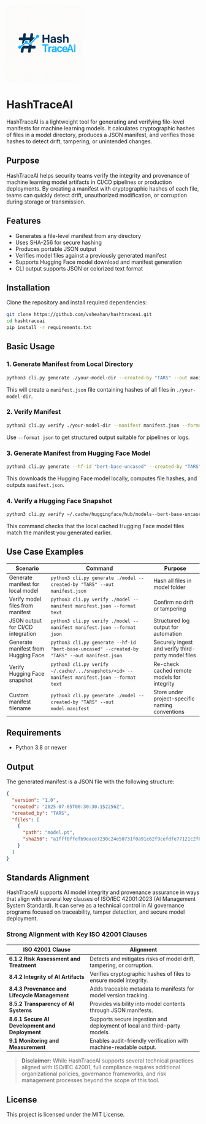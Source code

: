 <img src="logo.png" alt="HashTraceAI Logo" width="200">

# HashTraceAI

HashTraceAI is a lightweight tool for generating and verifying file-level manifests for machine learning models. It calculates cryptographic hashes of files in a model directory, produces a JSON manifest, and verifies those hashes to detect drift, tampering, or unintended changes.

## Purpose

HashTraceAI helps security teams verify the integrity and provenance of machine learning model artifacts in CI/CD pipelines or production deployments. By creating a manifest with cryptographic hashes of each file, teams can quickly detect drift, unauthorized modification, or corruption during storage or transmission.

## Features

- Generates a file-level manifest from any directory
- Uses SHA-256 for secure hashing
- Produces portable JSON output
- Verifies model files against a previously generated manifest
- Supports Hugging Face model download and manifest generation
- CLI output supports JSON or colorized text format

## Installation

Clone the repository and install required dependencies:

```bash
git clone https://github.com/vsheahan/hashtraceai.git
cd hashtraceai
pip install -r requirements.txt
```

## Basic Usage

### 1. Generate Manifest from Local Directory

```bash
python3 cli.py generate ./your-model-dir --created-by "TARS" --out manifest.json
```

This will create a `manifest.json` file containing hashes of all files in `./your-model-dir`.

### 2. Verify Manifest

```bash
python3 cli.py verify ./your-model-dir --manifest manifest.json --format text
```

Use `--format json` to get structured output suitable for pipelines or logs.

### 3. Generate Manifest from Hugging Face Model

```bash
python3 cli.py generate --hf-id "bert-base-uncased" --created-by "TARS" --out manifest.json
```

This downloads the Hugging Face model locally, computes file hashes, and outputs `manifest.json`.

### 4. Verify a Hugging Face Snapshot

```bash
python3 cli.py verify ~/.cache/huggingface/hub/models--bert-base-uncased/snapshots/<snapshot-id> --manifest manifest.json --format text
```

This command checks that the local cached Hugging Face model files match the manifest you generated earlier.

## Use Case Examples

| Scenario                             | Command                                                                                     | Purpose                                                |
|--------------------------------------|---------------------------------------------------------------------------------------------|--------------------------------------------------------|
| Generate manifest for local model    | `python3 cli.py generate ./model --created-by "TARS" --out manifest.json`                   | Hash all files in model folder                         |
| Verify model files from manifest     | `python3 cli.py verify ./model --manifest manifest.json --format text`                      | Confirm no drift or tampering                          |
| JSON output for CI/CD integration    | `python3 cli.py verify ./model --manifest manifest.json --format json`                      | Structured log output for automation                   |
| Generate manifest from Hugging Face  | `python3 cli.py generate --hf-id "bert-base-uncased" --created-by "TARS" --out manifest.json` | Securely ingest and verify third-party model files     |
| Verify Hugging Face snapshot         | `python3 cli.py verify ~/.cache/.../snapshots/<id> --manifest manifest.json --format text`  | Re-check cached remote models for integrity            |
| Custom manifest filename             | `python3 cli.py generate ./model --created-by "TARS" --out model.manifest`                  | Store under project-specific naming conventions        |

## Requirements

- Python 3.8 or newer

## Output

The generated manifest is a JSON file with the following structure:

```json
{
  "version": "1.0",
  "created": "2025-07-05T00:30:30.152256Z",
  "created_by": "TARS",
  "files": [
    {
      "path": "model.pt",
      "sha256": "a1fff0ffefb9eace7230c24e50731f0a91c62f9cefdfe77121c2f607125dffae"
    }
  ]
}
```

## Standards Alignment

HashTraceAI supports AI model integrity and provenance assurance in ways that align with several key clauses of ISO/IEC 42001:2023 (AI Management System Standard). It can serve as a technical control in AI governance programs focused on traceability, tamper detection, and secure model deployment.

### Strong Alignment with Key ISO 42001 Clauses

| ISO 42001 Clause                              | Alignment                                                                 |
|-----------------------------------------------|---------------------------------------------------------------------------|
| **6.1.2 Risk Assessment and Treatment**        | Detects and mitigates risks of model drift, tampering, or corruption.     |
| **8.4.2 Integrity of AI Artifacts**            | Verifies cryptographic hashes of files to ensure model integrity.         |
| **8.4.3 Provenance and Lifecycle Management**  | Adds traceable metadata to manifests for model version tracking.          |
| **8.5.2 Transparency of AI Systems**           | Provides visibility into model contents through JSON manifests.           |
| **8.6.1 Secure AI Development and Deployment** | Supports secure ingestion and deployment of local and third-party models. |
| **9.1 Monitoring and Measurement**             | Enables audit-friendly verification with machine-readable output.         |

> **Disclaimer:** While HashTraceAI supports several technical practices aligned with ISO/IEC 42001, full compliance requires additional organizational policies, governance frameworks, and risk management processes beyond the scope of this tool.

## License

This project is licensed under the MIT License.